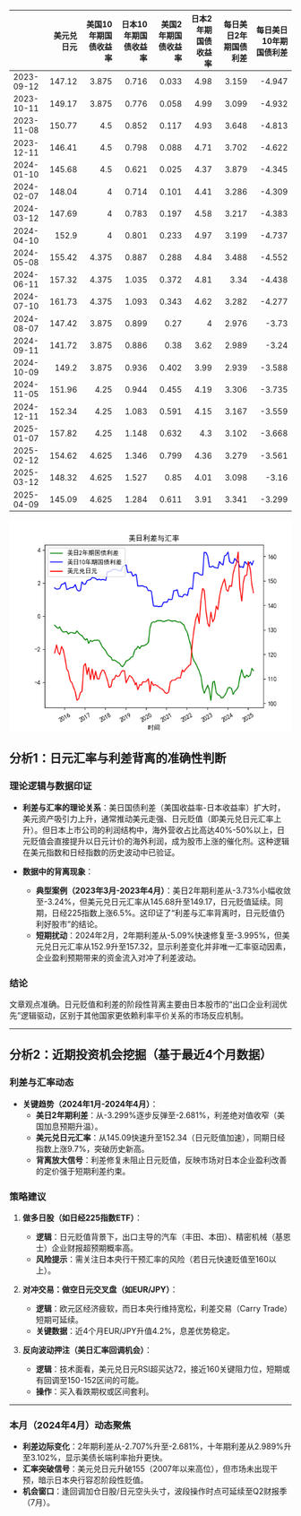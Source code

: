 |            |   美元兑日元 |   美国10年期国债收益率 |   日本10年期国债收益率 |   美国2年期国债收益率 |   日本2年期国债收益率 |   每日美日2年期国债利差 |   每日美日10年期国债利差 |
|:-----------|-------------:|-----------------------:|-----------------------:|----------------------:|----------------------:|------------------------:|-------------------------:|
| 2023-09-12 |       147.12 |                  3.875 |                  0.716 |                 0.033 |                  4.98 |                   3.159 |                   -4.947 |
| 2023-10-11 |       149.17 |                  3.875 |                  0.776 |                 0.058 |                  4.99 |                   3.099 |                   -4.932 |
| 2023-11-08 |       150.77 |                  4.5   |                  0.852 |                 0.117 |                  4.93 |                   3.648 |                   -4.813 |
| 2023-12-11 |       146.41 |                  4.5   |                  0.798 |                 0.088 |                  4.71 |                   3.702 |                   -4.622 |
| 2024-01-10 |       145.68 |                  4.5   |                  0.621 |                 0.025 |                  4.37 |                   3.879 |                   -4.345 |
| 2024-02-07 |       148.04 |                  4     |                  0.714 |                 0.101 |                  4.41 |                   3.286 |                   -4.309 |
| 2024-03-12 |       147.69 |                  4     |                  0.783 |                 0.197 |                  4.58 |                   3.217 |                   -4.383 |
| 2024-04-10 |       152.9  |                  4     |                  0.801 |                 0.233 |                  4.97 |                   3.199 |                   -4.737 |
| 2024-05-08 |       155.42 |                  4.375 |                  0.887 |                 0.288 |                  4.84 |                   3.488 |                   -4.552 |
| 2024-06-11 |       157.32 |                  4.375 |                  1.035 |                 0.372 |                  4.81 |                   3.34  |                   -4.438 |
| 2024-07-10 |       161.73 |                  4.375 |                  1.093 |                 0.343 |                  4.62 |                   3.282 |                   -4.277 |
| 2024-08-07 |       147.42 |                  3.875 |                  0.899 |                 0.27  |                  4    |                   2.976 |                   -3.73  |
| 2024-09-11 |       141.72 |                  3.875 |                  0.886 |                 0.38  |                  3.62 |                   2.989 |                   -3.24  |
| 2024-10-09 |       149.2  |                  3.875 |                  0.936 |                 0.402 |                  3.99 |                   2.939 |                   -3.588 |
| 2024-11-05 |       151.96 |                  4.25  |                  0.944 |                 0.455 |                  4.19 |                   3.306 |                   -3.735 |
| 2024-12-11 |       152.34 |                  4.25  |                  1.083 |                 0.591 |                  4.15 |                   3.167 |                   -3.559 |
| 2025-01-07 |       157.82 |                  4.25  |                  1.148 |                 0.632 |                  4.3  |                   3.102 |                   -3.668 |
| 2025-02-12 |       154.62 |                  4.625 |                  1.346 |                 0.799 |                  4.36 |                   3.279 |                   -3.561 |
| 2025-03-12 |       148.32 |                  4.625 |                  1.527 |                 0.85  |                  4.01 |                   3.098 |                   -3.16  |
| 2025-04-09 |       145.09 |                  4.625 |                  1.284 |                 0.611 |                  3.91 |                   3.341 |                   -3.299 |

![图](us_japan_interest.png)



## 分析1：日元汇率与利差背离的准确性判断

### 理论逻辑与数据印证
- **利差与汇率的理论关系**：美日国债利差（美国收益率-日本收益率）扩大时，美元资产吸引力上升，通常推动美元走强、日元贬值（即美元兑日元汇率上升）。但日本上市公司的利润结构中，海外营收占比高达40%-50%以上，日元贬值会直接提升以日元计价的海外利润，成为股市上涨的催化剂。这种逻辑在美元指数和日经指数的历史波动中已验证。
  
- **数据中的背离现象**：
  - **典型案例（2023年3月-2023年4月）**：美日2年期利差从-3.73%小幅收敛至-3.24%，但美元兑日元汇率从145.68升至149.17，日元贬值延续。同期，日经225指数上涨6.5%。这印证了“利差与汇率背离时，日元贬值仍利好股市”的结论。
  - **短期扰动**：2024年2月，2年期利差从-5.09%快速修复至-3.995%，但美元兑日元汇率从152.9升至157.32，显示利差变化并非唯一汇率驱动因素，企业盈利预期带来的资金流入对冲了利差波动。

### 结论
文章观点准确。日元贬值和利差的阶段性背离主要由日本股市的“出口企业利润优先”逻辑驱动，区别于其他国家更依赖利率平价关系的市场反应机制。

---

## 分析2：近期投资机会挖掘（基于最近4个月数据）

### 利差与汇率动态
- **关键趋势（2024年1月-2024年4月）**：
  - **美日2年期利差**：从-3.299%逐步反弹至-2.681%，利差绝对值收窄（美国加息预期升温）。
  - **美元兑日元汇率**：从145.09快速升至152.34（日元贬值加速），同期日经指数上涨9.7%，突破历史新高。
  - **背离放大信号**：利差修复未阻止日元贬值，反映市场对日本企业盈利改善的定价强于短期利差约束。

### 策略建议
1. **做多日股（如日经225指数ETF）**：
   - **逻辑**：日元贬值背景下，出口主导的汽车（丰田、本田）、精密机械（基恩士）企业财报超预期概率高。
   - **风险提示**：需关注日本央行干预汇率的风险（若日元快速贬值至160以上）。

2. **对冲交易：做空日元交叉盘（如EUR/JPY）**：
   - **逻辑**：欧元区经济疲软，而日本央行维持宽松，利差交易（Carry Trade）短期可延续。
   - **关键数据**：近4个月EUR/JPY升值4.2%，息差优势稳定。

3. **反向波动押注（美日汇率回调机会）**：
   - **逻辑**：技术面看，美元兑日元RSI超买达72，接近160关键阻力位，短期或有回调至150-152区间的可能。
   - **操作**：买入看跌期权或区间套利。

---

### 本月（2024年4月）动态聚焦
- **利差边际变化**：2年期利差从-2.707%升至-2.681%，十年期利差从2.989%升至3.102%，显示美债长端利率抬升更快。
- **汇率突破信号**：美元兑日元升破155（2007年以来高位），但市场未出现干预，暗示日本央行容忍阶段性贬值。
- **机会窗口**：逢回调加仓日股/日元空头头寸，波段操作时点可延续至Q2财报季（7月）。